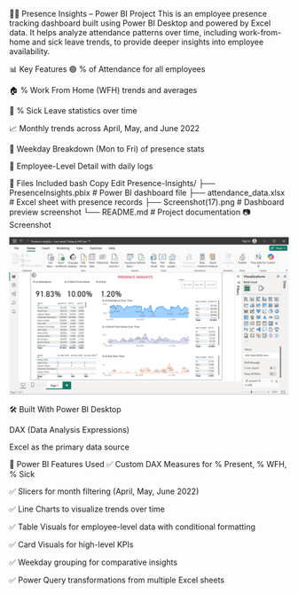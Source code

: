 🧍‍♂️ Presence Insights – Power BI Project
This is an employee presence tracking dashboard built using Power BI Desktop and powered by Excel data. It helps analyze attendance patterns over time, including work-from-home and sick leave trends, to provide deeper insights into employee availability.

📊 Key Features
🟢 % of Attendance for all employees

🏠 % Work From Home (WFH) trends and averages

🤒 % Sick Leave statistics over time

📈 Monthly trends across April, May, and June 2022

📅 Weekday Breakdown (Mon to Fri) of presence stats

👥 Employee-Level Detail with daily logs

📁 Files Included
bash
Copy
Edit
Presence-Insights/
├── PresenceInsights.pbix       # Power BI dashboard file
├── attendance_data.xlsx        # Excel sheet with presence records
├── Screenshot(17).png          # Dashboard preview screenshot
└── README.md                   # Project documentation
📷 Screenshot

![Presence Insight Dashboard Screenshot](Screenshot(17).png)

🛠 Built With
Power BI Desktop

DAX (Data Analysis Expressions)

Excel as the primary data source

🧩 Power BI Features Used
✅ Custom DAX Measures for % Present, % WFH, % Sick

✅ Slicers for month filtering (April, May, June 2022)

✅ Line Charts to visualize trends over time

✅ Table Visuals for employee-level data with conditional formatting

✅ Card Visuals for high-level KPIs

✅ Weekday grouping for comparative insights

✅ Power Query transformations from multiple Excel sheets
